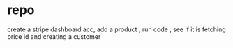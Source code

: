 # repo

create a stripe dashboard acc, add a product , run code , see if it is fetching price id and creating a customer 

